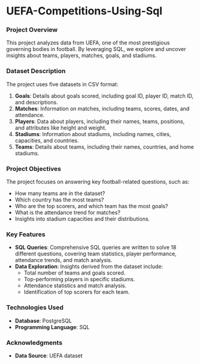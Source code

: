 # UEFA-Competitions-Using-Sql

### **Project Overview**  
This project analyzes data from UEFA, one of the most prestigious governing bodies in football. By leveraging SQL, we explore and uncover insights about teams, players, matches, goals, and stadiums.

### **Dataset Description**  
The project uses five datasets in CSV format:  
1. **Goals**: Details about goals scored, including goal ID, player ID, match ID, and descriptions.  
2. **Matches**: Information on matches, including teams, scores, dates, and attendance.  
3. **Players**: Data about players, including their names, teams, positions, and attributes like height and weight.  
4. **Stadiums**: Information about stadiums, including names, cities, capacities, and countries.  
5. **Teams**: Details about teams, including their names, countries, and home stadiums.  

### **Project Objectives**  
The project focuses on answering key football-related questions, such as:  
- How many teams are in the dataset?  
- Which country has the most teams?  
- Who are the top scorers, and which team has the most goals?  
- What is the attendance trend for matches?  
- Insights into stadium capacities and their distributions.  

### **Key Features**  
- **SQL Queries**: Comprehensive SQL queries are written to solve 18 different questions, covering team statistics, player performance, attendance trends, and match analysis.  
- **Data Exploration**: Insights derived from the dataset include:  
  - Total number of teams and goals scored.  
  - Top-performing players in specific stadiums.  
  - Attendance statistics and match analysis.  
  - Identification of top scorers for each team.  

### **Technologies Used**  
- **Database**: PostgreSQL  
- **Programming Language**: SQL  

### **Acknowledgments**  
- **Data Source**: UEFA dataset  
